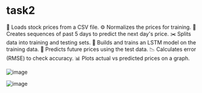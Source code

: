 # task2

📄 Loads stock prices from a CSV file.
⚙️ Normalizes the prices for training.
🔁 Creates sequences of past 5 days to predict the next day's price.
✂️ Splits data into training and testing sets.
🧠 Builds and trains an LSTM model on the training data.
🔮 Predicts future prices using the test data.
📉 Calculates error (RMSE) to check accuracy.
📊 Plots actual vs predicted prices on a graph.

![image](https://github.com/user-attachments/assets/54144973-d943-4b43-b1ff-ca56e07b5631)

![image](https://github.com/user-attachments/assets/6df010e0-ce34-417b-8667-21806f1214af)

